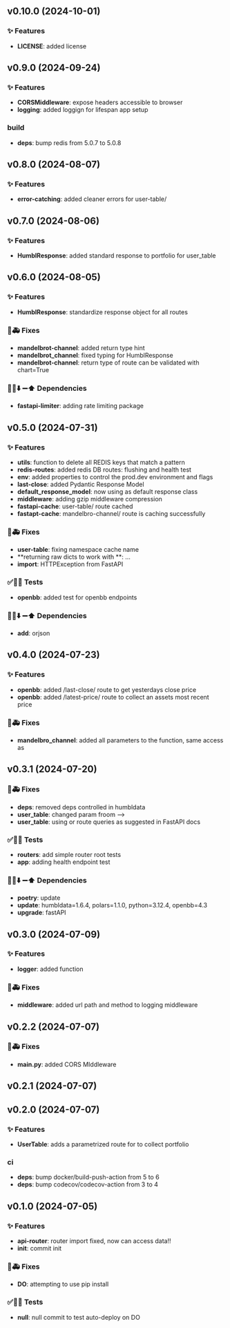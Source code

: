 ## v0.10.0 (2024-10-01)

### ✨ Features

- **LICENSE**: added license

## v0.9.0 (2024-09-24)

### ✨ Features

- **CORSMiddleware**: expose headers accessible to browser
- **logging**: added loggign for lifespan app setup

### build

- **deps**: bump redis from 5.0.7 to 5.0.8

## v0.8.0 (2024-08-07)

### ✨ Features

- **error-catching**: added cleaner errors for user-table/

## v0.7.0 (2024-08-06)

### ✨ Features

- **HumblResponse**: added standard response to portfolio for user_table

## v0.6.0 (2024-08-05)

### ✨ Features

- **HumblResponse**: standardize response object for all routes

### 🐛🚑️ Fixes

- **mandelbrot-channel**: added return type hint
- **mandelbrot_channel**: fixed typing for HumblResponse
- **mandelbrot-channel**: return type of route can be validated with chart=True

### 📌➕⬇️ ➖⬆️  Dependencies

- **fastapi-limiter**: adding rate limiting package

## v0.5.0 (2024-07-31)

### ✨ Features

- **utils**: function to delete all REDIS keys that match a pattern
- **redis-routes**: added redis DB routes: flushing and health test
- **env**: added properties to control the prod.dev environment and flags
- **last-close**: added Pydantic Response Model
- **default_response_model**: now using  as default response class
- **middleware**: adding gzip middleware compression
- **fastapi-cache**: user-table/ route cached
- **fastapt-cache**: mandelbro-channel/ route is caching successfully

### 🐛🚑️ Fixes

- **user-table**: fixing namespace cache name
- **returning raw dicts to work with **: ...
- **import**: HTTPException from FastAPI

### ✅🤡🧪 Tests

- **openbb**: added test for openbb endpoints

### 📌➕⬇️ ➖⬆️  Dependencies

- **add**: orjson

## v0.4.0 (2024-07-23)

### ✨ Features

- **openbb**: added /last-close/ route to get yesterdays close price
- **openbb**: added /latest-price/ route to collect an assets most recent price

### 🐛🚑️ Fixes

- **mandelbro_channel**: added all parameters to the function, same access as

## v0.3.1 (2024-07-20)

### 🐛🚑️ Fixes

- **deps**: removed deps controlled in humbldata
- **user_table**: changed param froom  -->
- **user_table**: using  or route queries as suggested in FastAPI docs

### ✅🤡🧪 Tests

- **routers**: add simple router root tests
- **app**: adding health endpoint test

### 📌➕⬇️ ➖⬆️  Dependencies

- **poetry**: update
- **update**: humbldata=1.6.4, polars=1.1.0, python=3.12.4, openbb=4.3
- **upgrade**: fastAPI

## v0.3.0 (2024-07-09)

### ✨ Features

- **logger**: added  function

### 🐛🚑️ Fixes

- **middleware**: added url path and method to logging middleware

## v0.2.2 (2024-07-07)

### 🐛🚑️ Fixes

- **main.py**: added CORS MIddleware

## v0.2.1 (2024-07-07)

## v0.2.0 (2024-07-07)

### ✨ Features

- **UserTable**: adds a parametrized route for  to collect portfolio

### ci

- **deps**: bump docker/build-push-action from 5 to 6
- **deps**: bump codecov/codecov-action from 3 to 4

## v0.1.0 (2024-07-05)

### ✨ Features

- **api-router**: router import fixed, now can access  data!!
- **init**: commit init

### 🐛🚑️ Fixes

- **DO**: attempting to use pip install

### ✅🤡🧪 Tests

- **null**: null commit to test auto-deploy on DO
